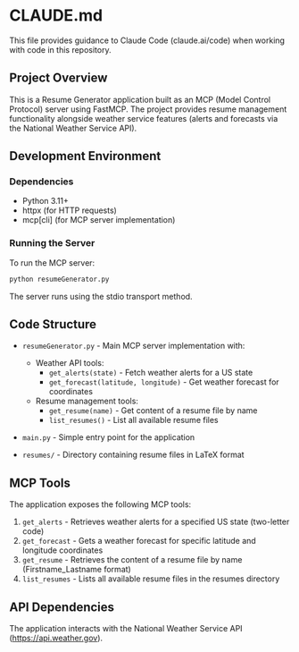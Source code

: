 # CLAUDE.md

This file provides guidance to Claude Code (claude.ai/code) when working with code in this repository.

## Project Overview

This is a Resume Generator application built as an MCP (Model Control Protocol) server using FastMCP. The project provides resume management functionality alongside weather service features (alerts and forecasts via the National Weather Service API).

## Development Environment

### Dependencies
- Python 3.11+
- httpx (for HTTP requests)
- mcp[cli] (for MCP server implementation)

### Running the Server
To run the MCP server:
```bash
python resumeGenerator.py
```

The server runs using the stdio transport method.

## Code Structure

- `resumeGenerator.py` - Main MCP server implementation with:
  - Weather API tools:
    - `get_alerts(state)` - Fetch weather alerts for a US state
    - `get_forecast(latitude, longitude)` - Get weather forecast for coordinates
  - Resume management tools:
    - `get_resume(name)` - Get content of a resume file by name
    - `list_resumes()` - List all available resume files
  
- `main.py` - Simple entry point for the application
- `resumes/` - Directory containing resume files in LaTeX format

## MCP Tools

The application exposes the following MCP tools:

1. `get_alerts` - Retrieves weather alerts for a specified US state (two-letter code)
2. `get_forecast` - Gets a weather forecast for specific latitude and longitude coordinates
3. `get_resume` - Retrieves the content of a resume file by name (Firstname_Lastname format)
4. `list_resumes` - Lists all available resume files in the resumes directory

## API Dependencies

The application interacts with the National Weather Service API (https://api.weather.gov).